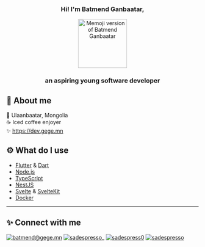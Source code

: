<div style="text-align:center;">
<h3 align="center">Hi! I'm Batmend Ganbaatar,</h3>
<p align="center"><img src="https://user-images.githubusercontent.com/51638223/226281237-a1e71cc4-a117-4cfe-8a05-4b8436ffed02.PNG" alt="Memoji version of Batmend Ganbaatar" width="128" height="128"></p>
<h3 align="center">an aspiring young software developer</h3>
</div>
  
## 🧑 About me

📍 Ulaanbaatar, Mongolia <br />
☕ Iced coffee enjoyer <br />
✨ <https://dev.gege.mn>

## ⚙️ What do I use

* [Flutter](https://flutter.dev/) & [Dart](https://dart.dev/)
* [Node.js](https://nodejs.org)
* [TypeScript](https://www.typescriptlang.org/)
* [NestJS](https://nestjs.com/)
* [Svelte](https://svelte.dev/) & [SvelteKit](https://kit.svelte.dev/)
* [Docker](https://www.docker.com/)

<!-- ## 💼 My projects

### Gegee Guitar

A free guitar tab platform where anyone can use & upload tabs. Available on Web, Android, and iOS. See it 

### moment_dart

[moment.js](https://momentjs.com/) inspired DateTime manipulation/display library. See it on [pub.dev](https://pub.dev/packages/moment_dart) -->


<hr>

## ✨ Connect with me

[![batmend@gege.mn](https://img.shields.io/badge/batmend%40gege.mn-8500a6?style=for-the-badge&logo=maildotru&logoColor=f5f6fa)](mailto:batmend@gege.mn) [![sadespresso_](https://img.shields.io/badge/sadespresso__-1d9bf0?style=for-the-badge&logo=twitter&logoColor=f5f6fa)](https://twitter.com/sadespresso_) [![sadespress0](https://img.shields.io/badge/sadespress0-2374E1?style=for-the-badge&logo=facebook&logoColor=f5f6fa)](https://www.facebook.com/sadespress0/) [![sadespresso](https://img.shields.io/badge/sadespresso-E1306C?style=for-the-badge&logo=instagram&logoColor=f5f6fa)](https://www.instagram.com/sadespresso)

